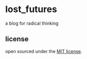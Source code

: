 # lost_futures

a blog for radical thinking

## license

open sourced under the [MIT license](https://github.com/LeNPaul/Lagrange/blob/gh-pages/LICENSE.md).
